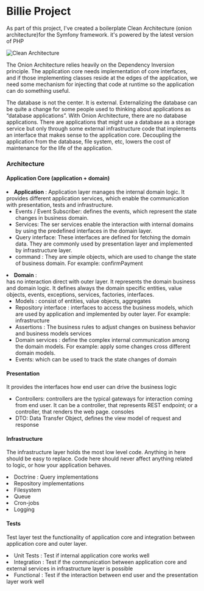 # Billie Project

As part of this project, I've created a boilerplate Clean Architecture (onion architecture)for the Symfony framework. 
it's powered by the latest version of PHP

![Clean Architecture](https://tech.ovoenergy.com/content/images/2018/12/OnionLayersLabelled-2.png)

The Onion Architecture relies heavily on the Dependency Inversion principle.  The application core needs implementation
of core interfaces, and if those implementing classes reside at the edges of the application, we need some mechanism for
injecting that code at runtime so the application can do something useful.

The database is not the center.  It is external.   Externalizing the database can be quite a change for some people
used to thinking about applications as “database applications”.  With Onion Architecture, there are no database
applications.  There are applications that might use a database as a storage service but only through some external
infrastructure code that implements an interface that makes sense to the application core.  Decoupling the application
from the database, file system, etc, lowers the cost of maintenance for the life of the application.


### Architecture<br>

#### Application Core (application + domain)

<li> <b>Application</b> :
Application layer manages the internal domain logic. It provides different application services, which enable the
communication with presentation, tests and infrastructure.<br>

<ul>
<li>
Events / Event Subscriber:
defines the events, which represent the state changes in business domain.
</li>
<li>Services:
The ser services enable the interaction with internal domains by using the predefined interfaces in the domain layer.
</li>
<li>Query interface:
These interfaces are defined for fetching the domain data. They are commonly used by presentation layer and implemented 
by infrastructure layer.
</li>
<li>command :
They are simple objects, which are used to change the state of business domain. For example: confirmPayment
</li>
</ul>
</li>

<li> <b>Domain</b> :<br>
has no interaction direct with outer layer. It represents the domain business and domain logic. It defines always the 
domain specific entities, value objects, events, exceptions, services, factories, interfaces. <br>
<ul>
<li>Models : consist of entities, value objects, aggregates
</li>
<li>Repository interface :
interfaces to access the business models, which are used by application and implemented by outer layer. For example:
infrastructure
</li>
<li>Assertions : The business rules to adjust changes on business behavior and business models
services
</li>
<li>Domain services : define the complex internal communication among the domain models. For example:
apply some changes cross different domain models.
</li>
<li>Events:
which can be used to track the state changes of domain
</li>
</ul>
</li>

#### Presentation
It provides the interfaces how end user can drive the business logic
<ul>
<li> Controllers:
controllers are the typical gateways for interaction coming from end user. It can be a controller, that represents REST
endpoint; or a controller, that renders the web page.
consoles
</li>
<li>DTO:
Data Transfer Object, defines the view model of request and response
</li>
</ul>

#### Infrastructure
The infrastructure layer holds the most low level code. Anything in here should be easy to replace. Code here should 
never affect anything related to logic, or how your application behaves.
<li>Doctrine : Query implementations</li>
<li>Repository implementations</li>
<li>Filesystem</li>
<li>Queue</li>
<li>Cron-jobs</li>
<li>Logging</li>

#### Tests
Test layer test the functionality of application core and integration between application core and outer layer.
<li>Unit Tests : 
Test if internal application core works well
</li>
<li>Integration :
Test if the communication between application core and external services in infrastructure layer is possible
 </li>
<li>Functional :
Test if the interaction between end user and the presentation layer work well
</li>